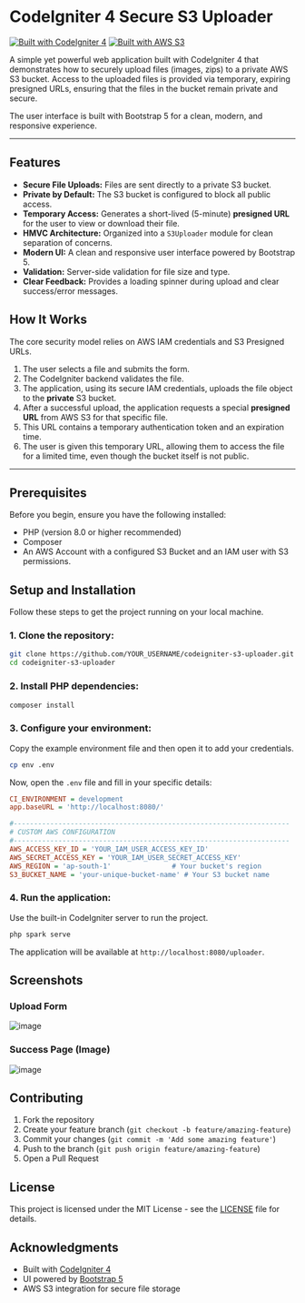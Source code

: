 # CodeIgniter 4 Secure S3 Uploader

[![Built with CodeIgniter 4](https://img.shields.io/badge/Built%20with-CodeIgniter%204-EF4423.svg?style=flat-square&logo=codeigniter)](https://codeigniter.com)
[![Built with AWS S3](https://img.shields.io/badge/Built%20with-AWS%20S3-232F3E.svg?style=flat-square&logo=amazon&s=24)](https://aws.amazon.com/s3/)

A simple yet powerful web application built with CodeIgniter 4 that demonstrates how to securely upload files (images, zips) to a private AWS S3 bucket. Access to the uploaded files is provided via temporary, expiring presigned URLs, ensuring that the files in the bucket remain private and secure.

The user interface is built with Bootstrap 5 for a clean, modern, and responsive experience.

---

## Features

- **Secure File Uploads:** Files are sent directly to a private S3 bucket.
- **Private by Default:** The S3 bucket is configured to block all public access.
- **Temporary Access:** Generates a short-lived (5-minute) **presigned URL** for the user to view or download their file.
- **HMVC Architecture:** Organized into a `S3Uploader` module for clean separation of concerns.
- **Modern UI:** A clean and responsive user interface powered by Bootstrap 5.
- **Validation:** Server-side validation for file size and type.
- **Clear Feedback:** Provides a loading spinner during upload and clear success/error messages.

## How It Works

The core security model relies on AWS IAM credentials and S3 Presigned URLs.

1. The user selects a file and submits the form.
2. The CodeIgniter backend validates the file.
3. The application, using its secure IAM credentials, uploads the file object to the **private** S3 bucket.
4. After a successful upload, the application requests a special **presigned URL** from AWS S3 for that specific file.
5. This URL contains a temporary authentication token and an expiration time.
6. The user is given this temporary URL, allowing them to access the file for a limited time, even though the bucket itself is not public.

---

## Prerequisites

Before you begin, ensure you have the following installed:

- PHP (version 8.0 or higher recommended)
- Composer
- An AWS Account with a configured S3 Bucket and an IAM user with S3 permissions.

## Setup and Installation

Follow these steps to get the project running on your local machine.

### 1. Clone the repository:

```bash
git clone https://github.com/YOUR_USERNAME/codeigniter-s3-uploader.git
cd codeigniter-s3-uploader
```

### 2. Install PHP dependencies:

```bash
composer install
```

### 3. Configure your environment:

Copy the example environment file and then open it to add your credentials.

```bash
cp env .env
```

Now, open the `.env` file and fill in your specific details:

```ini
CI_ENVIRONMENT = development
app.baseURL = 'http://localhost:8080/'

#--------------------------------------------------------------------
# CUSTOM AWS CONFIGURATION
#--------------------------------------------------------------------
AWS_ACCESS_KEY_ID = 'YOUR_IAM_USER_ACCESS_KEY_ID'
AWS_SECRET_ACCESS_KEY = 'YOUR_IAM_USER_SECRET_ACCESS_KEY'
AWS_REGION = 'ap-south-1'               # Your bucket's region
S3_BUCKET_NAME = 'your-unique-bucket-name' # Your S3 bucket name
```

### 4. Run the application:

Use the built-in CodeIgniter server to run the project.

```bash
php spark serve
```

The application will be available at `http://localhost:8080/uploader`.

## Screenshots

### Upload Form
![image](https://github.com/user-attachments/assets/425745d9-8bd9-419b-b554-d1888b7ad4ba)


### Success Page (Image)
![image](https://github.com/user-attachments/assets/6952f289-763b-408a-b2f5-856fba4a14f7)



## Contributing

1. Fork the repository
2. Create your feature branch (`git checkout -b feature/amazing-feature`)
3. Commit your changes (`git commit -m 'Add some amazing feature'`)
4. Push to the branch (`git push origin feature/amazing-feature`)
5. Open a Pull Request

## License

This project is licensed under the MIT License - see the [LICENSE](LICENSE) file for details.

## Acknowledgments

- Built with [CodeIgniter 4](https://codeigniter.com/)
- UI powered by [Bootstrap 5](https://getbootstrap.com/)
- AWS S3 integration for secure file storage
